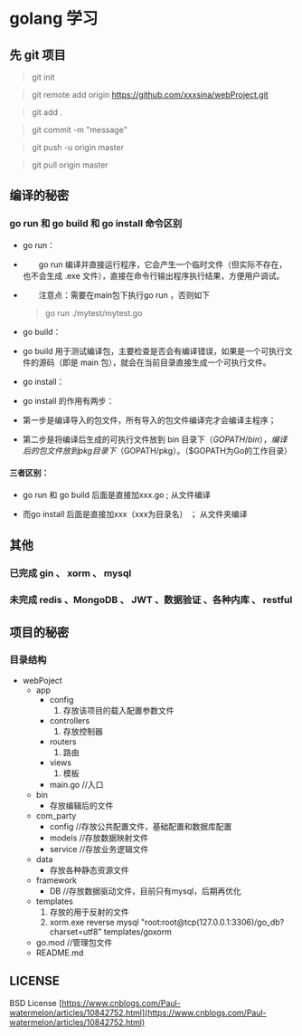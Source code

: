 # golang 学习

## 先 git 项目
> git init

> git remote add origin https://github.com/xxxsina/webProject.git

> git add .

> git commit -m "message"

> git push -u origin master



> git pull origin master


## 编译的秘密

### go run 和 go build 和 go install 命令区别

* go run：

* 　　go run 编译并直接运行程序，它会产生一个临时文件（但实际不存在，也不会生成 .exe 文件），直接在命令行输出程序执行结果，方便用户调试。

* 　　注意点：需要在main包下执行go run ，否则如下
	
	> go run ./mytest/mytest.go


* go build：

*	go build 用于测试编译包，主要检查是否会有编译错误，如果是一个可执行文件的源码（即是 main 包），就会在当前目录直接生成一个可执行文件。


* go install：

*	go install 的作用有两步：

*	第一步是编译导入的包文件，所有导入的包文件编译完才会编译主程序；

*	第二步是将编译后生成的可执行文件放到 bin 目录下（$GOPATH/bin），编译后的包文件放到 pkg 目录下（$GOPATH/pkg）。（$GOPATH为Go的工作目录）


#### 三者区别：

* go run 和 go build 后面是直接加xxx.go ; 从文件编译

* 而go install 后面是直接加xxx（xxx为目录名） ； 从文件夹编译


## 其他

### 已完成 gin 、 xorm 、 mysql 
### 未完成 redis 、MongoDB 、 JWT 、数据验证 、各种内库 、 restful

## 项目的秘密

### 目录结构

- webPoject
    - app
        - config
            1. 存放该项目的载入配置参数文件
        - controllers
            1. 存放控制器
        - routers
            1. 路由
        - views
            1. 模板
        - main.go //入口
    - bin
        * 存放编辑后的文件
    - com_party
        - config //存放公共配置文件，基础配置和数据库配置
        - models //存放数据映射文件
        - service //存放业务逻辑文件
    - data
        * 存放各种静态资源文件
    - framework
        - DB //存放数据驱动文件，目前只有mysql，后期再优化
    - templates
        1. 存放的用于反射的文件
        2. xorm.exe reverse mysql "root:root@tcp(127.0.0.1:3306)/go_db?charset=utf8" templates/goxorm
    - go.mod //管理包文件
    - README.md

## LICENSE

BSD License
[https://www.cnblogs.com/Paul-watermelon/articles/10842752.html](https://www.cnblogs.com/Paul-watermelon/articles/10842752.html)

